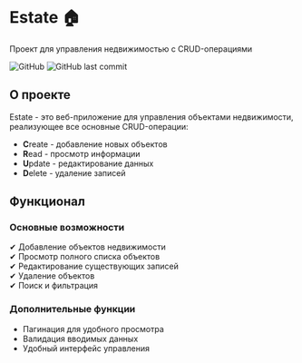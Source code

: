 # Estate 🏠

Проект для управления недвижимостью с CRUD-операциями

![GitHub](https://img.shields.io/github/license/AdelYusupov/Estate?style=flat-square)
![GitHub last commit](https://img.shields.io/github/last-commit/AdelYusupov/Estate?style=flat-square)

## О проекте

Estate - это веб-приложение для управления объектами недвижимости, реализующее все основные CRUD-операции:

- **C**reate - добавление новых объектов
- **R**ead - просмотр информации
- **U**pdate - редактирование данных
- **D**elete - удаление записей

## Функционал

### Основные возможности
✔ Добавление объектов недвижимости  
✔ Просмотр полного списка объектов  
✔ Редактирование существующих записей  
✔ Удаление объектов  
✔ Поиск и фильтрация  

### Дополнительные функции
- Пагинация для удобного просмотра
- Валидация вводимых данных
- Удобный интерфейс управления
